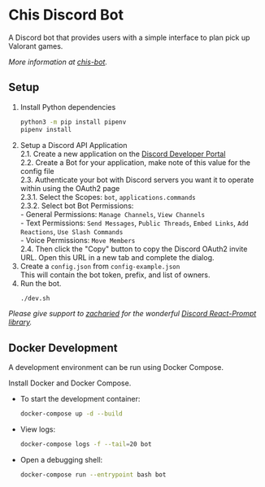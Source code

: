 # Chis Discord Bot

A Discord bot that provides users with a simple interface to plan pick up Valorant games.

*More information at [chis-bot](https://chis.dev/chis-bot).*

## Setup

1. Install Python dependencies
   ``` bash
   python3 -m pip install pipenv
   pipenv install
   ```
2. Setup a Discord API Application  
   2.1. Create a new application on the [Discord Developer Portal](https://discord.com/developers/applications)  
   2.2. Create a Bot for your application, make note of this value for the config file  
   2.3. Authenticate your bot with Discord servers you want it to operate within using the OAuth2 page  
      2.3.1. Select the Scopes: `bot`, `applications.commands`  
	  2.3.2. Select bot Bot Permissions:  
	     - General Permissions: `Manage Channels`, `View Channels`  
		 - Text Permissions: `Send Messages`, `Public Threads`, `Embed Links`, `Add Reactions`, `Use Slash Commands`  
		 - Voice Permissions: `Move Members`  
    2.4. Then click the "Copy" button to copy the Discord OAuth2 invite URL. Open this URL in a new tab and complete the dialog.  
2. Create a `config.json` from `config-example.json`  
   This will contain the bot token, prefix, and list of owners.  
3. Run the bot.  
   ```bash
   ./dev.sh
   ```


*Please give support to [zacharied](https://github.com/zacharied) for the wonderful [Discord React-Prompt library](https://github.com/zacharied/discord-eprompt).*

## Docker Development

A development environment can be run using Docker Compose.

Install Docker and Docker Compose. 

- To start the development container:
  ```bash
  docker-compose up -d --build
  ```
- View logs:
  ```bash
  docker-compose logs -f --tail=20 bot
  ```
- Open a debugging shell:
  ```bash
  docker-compose run --entrypoint bash bot
  ```
